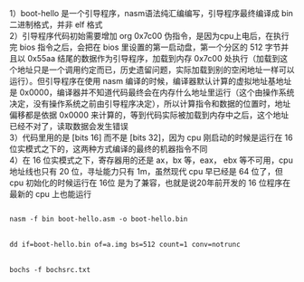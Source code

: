 1）boot-hello 是一个引导程序，nasm语法纯汇编编写，引导程序最终编译成 bin 二进制格式，并非 elf 格式<br>
2）引导程序代码初始需要增加 org 0x7c00 伪指令，是因为cpu上电后，在执行完 bios 指令之后，会把在 bios 里设置的第一启动盘，第一个分区的 512 字节并且以 0x55aa 结尾的数据作为引导程序，加载到内存 0x7c00 处执行（加载到这个地址只是一个调用约定而已，历史遗留问题，实际加载到别的空闲地址一样可以运行）。但引导程序在使用 nasm 编译的时候，编译器默认计算的虚拟地址基地址是 0x0000，编译器并不知道代码最终会在内存什么地址里运行（这个由操作系统决定，没有操作系统之前由引导程序决定），所以计算指令和数据的位置时，地址偏移都是依据 0x0000 来计算的，等到代码实际被加载到内存中之后，这个地址已经不对了，读取数据会发生错误<br>
3）代码里用的是 [bits 16] 而不是 [bits 32]，因为 cpu 刚启动的时候是运行在 16 位实模式之下的，这两种方式编译的最终的机器指令不同<br>
4）在 16 位实模式之下，寄存器用的还是 ax，bx 等，eax， ebx 等不可用，cpu 地址线也只有 20 位，寻址能力只有 1m，虽然现代 cpu 早已经是 64 位了，但cpu 初始化的时候运行在 16位 是为了兼容，也就是说20年前开发的 16 位程序在最新的 cpu 上也能运行

<code>
nasm -f bin boot-hello.asm -o boot-hello.bin
</code>
<br>
<code>
dd if=boot-hello.bin of=a.img bs=512 count=1 conv=notrunc	
</code>
<br>
<code>
bochs -f bochsrc.txt	
</code>
<br>

